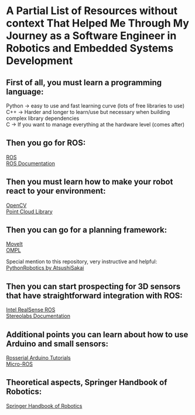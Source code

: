 # A Partial List of Resources without context That Helped Me Through My Journey as a Software Engineer in Robotics and Embedded Systems Development

## First of all, you must learn a programming language:
Python -> easy to use and fast learning curve (lots of free libraries to use)<br>
C++ -> Harder and longer to learn/use but necessary when building complex library dependencies<br>
C -> If you want to manage everything at the hardware level (comes after)<br>

## Then you go for ROS:
[ROS](https://www.ros.org/)<br>
[ROS Documentation](https://docs.ros.org/en/humble/index.html)<br>

## Then you must learn how to make your robot react to your environment:
[OpenCV](https://opencv.org/)<br>
[Point Cloud Library](https://pointclouds.org/)<br>

## Then you can go for a planning framework:
[MoveIt](https://moveit.ros.org/)<br>
[OMPL](https://ompl.kavrakilab.org/)<br>

Special mention to this repository, very instructive and helpful:
[PythonRobotics by AtsushiSakai](https://github.com/AtsushiSakai/PythonRobotics)<br>

## Then you can start prospecting for 3D sensors that have straightforward integration with ROS:
[Intel RealSense ROS](https://github.com/IntelRealSense/realsense-ros)<br>
[Stereolabs Documentation](https://www.stereolabs.com/docs)<br>

## Additional points you can learn about how to use Arduino and small sensors:
[Rosserial Arduino Tutorials](http://wiki.ros.org/rosserial_arduino/Tutorials/Arduino%20IDE%20Setup)<br>
[Micro-ROS](https://micro.ros.org/)<br>

## Theoretical aspects, Springer Handbook of Robotics:
[Springer Handbook of Robotics](https://www.amazon.com/Springer-Handbook-Robotics-Handbooks/dp/3319325507)<br>
